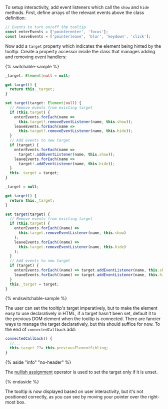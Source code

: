 To setup interactivity, add event listeners which call the `show` and
`hide` methods. First, define arrays of the relevant events above the class
definition:

```ts
// Events to turn on/off the tooltip
const enterEvents = ['pointerenter', 'focus'];
const leaveEvents = ['pointerleave', 'blur', 'keydown', 'click'];
```

Now add a `target` property which indicates the element being hinted
by the tooltip. Create a property accessor inside the class that manages
adding and removing event handlers:

{% switchable-sample %}

```ts
_target: Element|null = null;

get target() {
  return this._target;
}

set target(target: Element|null) {
  // Remove events from existing target
  if (this.target) {
    enterEvents.forEach(name =>
      this.target!.removeEventListener(name, this.show));
    leaveEvents.forEach(name =>
      this.target!.removeEventListener(name, this.hide));
  }
  // Add events to new target
  if (target) {
    enterEvents.forEach(name =>
      target!.addEventListener(name, this.show));
    leaveEvents.forEach(name =>
      target!.addEventListener(name, this.hide));
  }
  this._target = target;
}
```

```js
_target = null;

get target() {
  return this._target;
}

set target(target) {
  // Remove events from existing target
  if (this.target) {
    enterEvents.forEach((name) =>
      this.target.removeEventListener(name, this.show)
    );
    leaveEvents.forEach((name) =>
      this.target.removeEventListener(name, this.hide)
    );
  }
  // Add events to new target
  if (target) {
    enterEvents.forEach((name) => target.addEventListener(name, this.show));
    leaveEvents.forEach((name) => target.addEventListener(name, this.hide));
  }
  this._target = target;
}
```

{% endswitchable-sample %}

The user can set the tooltip's target imperatively, but to make the element easy
to use declaratively in HTML, if a target hasn't been set, default it to the
previous DOM element when the tooltip is connected. There are fancier ways to
manage the target declaratively, but this should suffice for now. To the end of
`connectedCallback` add:

```ts
connectedCallback() {
  //...
  this.target ??= this.previousElementSibling;
}
```

{% aside "info" "no-header" %}

The
[nullish assignment](https://developer.mozilla.org/en-US/docs/Web/JavaScript/Reference/Operators/Logical_nullish_assignment)
operator is used to set the target only if it is unset.

{% endaside %}

The tooltip is now displayed based on user interactivity, but
it's not positioned correctly, as you can see by moving
your pointer over the right-most box.
